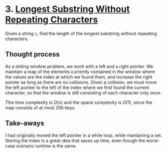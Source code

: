 # 3. [Longest Substring Without Repeating Characters](https://leetcode.com/problems/longest-substring-without-repeating-characters/)

Given a string `s`, find the length of the longest substring without repeating characters.

## Thought process

As a sliding window problem, we work with a left and a right pointer. We maintain a map of the elements currently contained in the window where the values are the index at which we found them, and increase the right pointer as long as there are no collisions. Given a collision, we must move the left pointer to the left of the index where we first found the current character, so that the window is still consisting of each character only once.

This time complexity is $O(n)$ and the space complexity is $O(1)$, since the map consists of at most 256 keys.

## Take-aways

I had originally moved the left pointer in a while loop, while mantaining a set. Storing the index is a great idea that saves up time, even though the worst-case scenario runtime is the same.